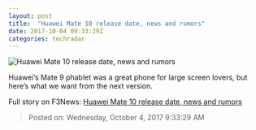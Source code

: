 ```yaml
---
layout: post
title:  "Huawei Mate 10 release date, news and rumors"
date: 2017-10-04 09:33:29Z
categories: techradar
---
```


![Huawei Mate 10 release date, news and rumors](http://cdn.mos.cms.futurecdn.net/p4XumsayUzmBsz2jEk5qaY-1200-80.jpg)

Huawei’s Mate 9 phablet was a great phone for large screen lovers, but here’s what we want from the next version.


Full story on F3News: [Huawei Mate 10 release date, news and rumors](http://www.f3nws.com/n/HjcJVG)

> Posted on: Wednesday, October 4, 2017 9:33:29 AM
